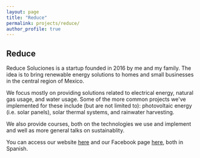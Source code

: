 ```yaml
---
layout: page
title: "Reduce"
permalink: projects/reduce/
author_profile: true
---
```


## Reduce

Reduce Soluciones is a startup founded in 2016 by me and my family. The idea is to bring renewable energy solutions to homes and small businesses in the central region of Mexico.

We focus mostly on providing solutions related to electrical energy, natural gas usage, and water usage.
Some of the more common projects we've implemented for these include (but are not limited to): photovoltaic energy (i.e. solar panels), solar thermal systems, and rainwater harvesting.

We also provide courses, both on the technologies we use and implement and well as more general talks on sustainablity.

You can access our website [here](https://reducesoluciones.com/) and our Facebook page [here](https://www.facebook.com/reducesoluciones), both in Spanish.